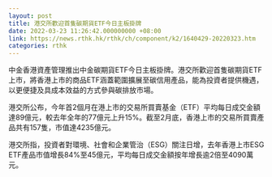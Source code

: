 ```yaml
---
layout: post
title: 港交所歡迎首隻碳期貨ETF今日主板掛牌
date: 2022-03-23 11:26:42.000000000 +08:00
link: https://news.rthk.hk/rthk/ch/component/k2/1640429-20220323.htm
categories: rthk
---
```


中金香港資產管理推出中金碳期貨ETF今日主板掛牌。港交所歡迎首隻碳期貨ETF上市，將香港上市的商品ETF涵蓋範圍擴展至碳信用產品，能為投資者提供機遇，以更便捷及具成本效益的方式參與碳排放市場。

港交所公布，今年首2個月在港上市的交易所買賣基金（ETF）平均每日成交金額達89億元，較去年全年的77億元上升15%。截至2月底，香港上市的交易所買賣產品共有157隻，市值達4235億元。

港交所指，投資者對環境、社會和企業管治（ESG）關注日增，去年香港上市ESG ETF產品市值增長84%至45億元，平均每日成交金額按年增長逾2倍至4090萬元。
